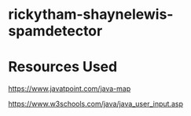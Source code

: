 # rickytham-shaynelewis-spamdetector

# Resources Used
https://www.javatpoint.com/java-map 

https://www.w3schools.com/java/java_user_input.asp
